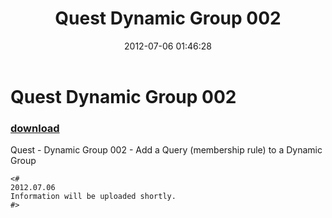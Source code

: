 ﻿---
pid:            3498
parent:         0
children:       
poster:         Vidrine
title:          Quest Dynamic Group 002
date:           2012-07-06 01:46:28
description:    Quest - Dynamic Group 002 - Add a Query (membership rule) to a Dynamic Group
format:         posh
---

# Quest Dynamic Group 002

### [download](3498.ps1)  

Quest - Dynamic Group 002 - Add a Query (membership rule) to a Dynamic Group

```posh
<#
2012.07.06
Information will be uploaded shortly.
#>
```

